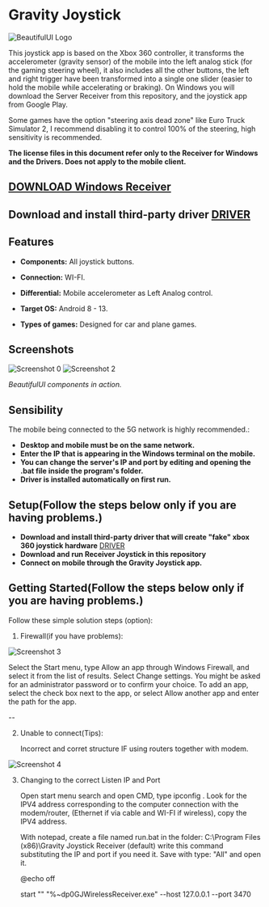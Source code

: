 # Gravity Joystick

![BeautifulUI Logo](https://drive.google.com/uc?export=download&id=1QoIUpMFY0hq_7lWUBdmaJ-TmWokfj9y9)

This joystick app is based on the Xbox 360 controller, it transforms the accelerometer (gravity sensor) of the mobile into the left analog stick (for the gaming steering wheel), it also includes all the other buttons, the left and right trigger have been transformed into a single one slider (easier to hold the mobile while accelerating or braking). On Windows you will download the Server Receiver from this repository, and the joystick app from Google Play.

Some games have the option "steering axis dead zone" like Euro Truck Simulator 2, I recommend disabling it to control 100% of the steering, high sensitivity is recommended.

**The license files in this document refer only to the Receiver for Windows and the Drivers. Does not apply to the mobile client.**

## [DOWNLOAD Windows Receiver](https://github.com/Suundumused/Windows-Joystick-Receiver/releases/tag/JoystickReceiverSetup)
## **Download and install third-party driver** [DRIVER](https://github.com/Suundumused/Windows-Joystick-Receiver/tree/main/ServerGravityJoystick/Driver)

## Features

- **Components:** All joystick buttons.

- **Connection:** WI-FI.

- **Differential:** Mobile accelerometer as Left Analog control.

- **Target OS:** Android 8 - 13.

- **Types of games:** Designed for car and plane games.

## Screenshots
![Screenshot 0](https://drive.google.com/uc?export=download&id=1ZQDWzuQ7b1IOH9o6A_HmnsBreETEFDm8) 
![Screenshot 2](https://drive.google.com/uc?export=download&id=1fiCMyXSn1H1i7wSz1TzoHgchwzrGR_kj) 

*BeautifulUI components in action.*

## Sensibility

The mobile being connected to the 5G network is highly recommended.:

- **Desktop and mobile must be on the same network.**
- **Enter the IP that is appearing in the Windows terminal on the mobile.**
- **You can change the server's IP and port by editing and opening the .bat file inside the program's folder.**
- **Driver is installed automatically on first run.**

## Setup(Follow the steps below only if you are having problems.)

- **Download and install third-party driver that will create "fake" xbox 360 joystick hardware** [DRIVER](https://github.com/Suundumused/Windows-Joystick-Receiver/tree/main/ServerGravityJoystick/Driver)
- **Download and run Receiver Joystick in this repository**
- **Connect on mobile through the Gravity Joystick app.**

## Getting Started(Follow the steps below only if you are having problems.)

Follow these simple solution steps (option):

1. Firewall(if you have problems):

![Screenshot 3](https://drive.google.com/uc?export=download&id=1PxNbTq7ZDhWFkyhB328Sl59hJrg42-fW)

   Select the Start menu, type Allow an app through Windows Firewall, and select it from the list of results. Select Change settings. 
   You might be asked for an administrator password or to confirm your choice. To add an app, select the check box next to the app, 
   or select Allow another app and enter the path for the app.

--

2. Unable to connect(Tips):

   Incorrect and corret structure IF using routers together with modem.

![Screenshot 4](https://drive.google.com/uc?export=download&id=1d-8nwoCNWNvgh6z8658iMQBgjaWRS_Fz)

3. Changing to the correct Listen IP and Port
   
   Open start menu search and open CMD, type ipconfig . Look for the IPV4 address corresponding to the computer connection with the modem/router,
   (Ethernet if via cable and WI-FI if wireless), copy the IPV4 address.

   With notepad, create a file named run.bat in the folder: C:\Program Files (x86)\Gravity Joystick Receiver (default)
   write this command substituting the IP and port if you need it. Save with type: "All" and open it.

   @echo off
   
   start "" "%~dp0GJWirelessReceiver.exe" --host 127.0.0.1 --port 3470
   

